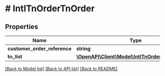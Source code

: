 # # IntlTnOrderTnOrder

## Properties

Name | Type | Description | Notes
------------ | ------------- | ------------- | -------------
**customer_order_reference** | **string** |  | [optional]
**tn_list** | [**\OpenAPI\Client\Model\IntlTnOrderTnOrderTnList**](IntlTnOrderTnOrderTnList.md) |  | [optional]

[[Back to Model list]](../../README.md#models) [[Back to API list]](../../README.md#endpoints) [[Back to README]](../../README.md)
